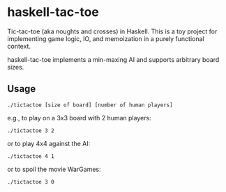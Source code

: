 haskell-tac-toe
===============

Tic-tac-toe (aka noughts and crosses) in Haskell.  This is a toy project for implementing game logic, IO, and memoization in a purely functional context.

haskell-tac-toe implements a min-maxing AI and supports arbitrary board sizes.


Usage
-----
`./tictactoe [size of board] [number of human players]`

e.g., to play on a 3x3 board with 2 human players:

`./tictactoe 3 2`

or to play 4x4 against the AI:

`./tictactoe 4 1`

or to spoil the movie WarGames:

`./tictactoe 3 0`
